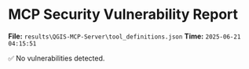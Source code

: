 # MCP Security Vulnerability Report
**File:** `results\QGIS-MCP-Server\tool_definitions.json`
**Time:** `2025-06-21 04:15:51`

✅ No vulnerabilities detected.
